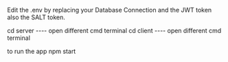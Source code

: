 Edit the .env by replacing your Database Connection and the JWT token also the SALT token.

cd server   ---- open different cmd terminal
cd client   ---- open different cmd terminal 

to run the app 
  npm start

